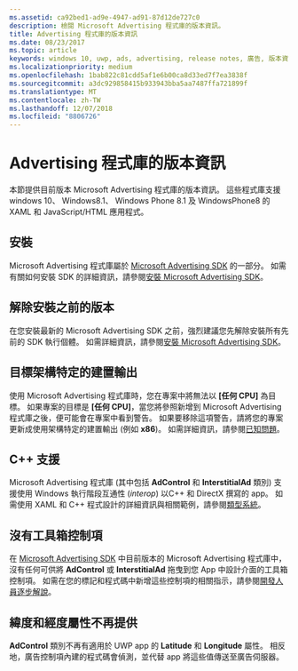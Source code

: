 ```yaml
---
ms.assetid: ca92bed1-ad9e-4947-ad91-87d12de727c0
description: 檢閱 Microsoft Advertising 程式庫的版本資訊。
title: Advertising 程式庫的版本資訊
ms.date: 08/23/2017
ms.topic: article
keywords: windows 10, uwp, ads, advertising, release notes, 廣告, 版本資訊
ms.localizationpriority: medium
ms.openlocfilehash: 1bab822c81cdd5af1e6b00ca8d33ed7f7ea3838f
ms.sourcegitcommit: a3dc929858415b933943bba5aa7487ffa721899f
ms.translationtype: MT
ms.contentlocale: zh-TW
ms.lasthandoff: 12/07/2018
ms.locfileid: "8806726"
---
```

# <a name="release-notes-for-the-advertising-libraries"></a>Advertising 程式庫的版本資訊




本節提供目前版本 Microsoft Advertising 程式庫的版本資訊。 這些程式庫支援 windows 10、 Windows8.1、 Windows Phone 8.1 及 WindowsPhone8 的 XAML 和 JavaScript/HTML 應用程式。

## <a name="installation"></a>安裝


Microsoft Advertising 程式庫屬於 [Microsoft Advertising SDK](http://aka.ms/ads-sdk-uwp) 的一部分。 如需有關如何安裝 SDK 的詳細資訊，請參閱[安裝 Microsoft Advertising SDK](install-the-microsoft-advertising-libraries.md)。

## <a name="uninstall-previous-versions"></a>解除安裝之前的版本

在您安裝最新的 Microsoft Advertising SDK 之前，強烈建議您先解除安裝所有先前的 SDK 執行個體。 如需詳細資訊，請參閱[安裝 Microsoft Advertising SDK](install-the-microsoft-advertising-libraries.md)。

## <a name="target-architecture-specific-build-outputs"></a>目標架構特定的建置輸出

使用 Microsoft Advertising 程式庫時，您在專案中將無法以 **\[任何 CPU\]** 為目標。 如果專案的目標是 **\[任何 CPU\]**，當您將參照新增到 Microsoft Advertising 程式庫之後，便可能會在專案中看到警告。 如果要移除這項警告，請將您的專案更新成使用架構特定的建置輸出 (例如 **x86**)。 如需詳細資訊，請參閱[已知問題](known-issues-for-the-advertising-libraries.md)。

## <a name="c-support"></a>C++ 支援

Microsoft Advertising 程式庫 (其中包括 **AdControl** 和 **InterstitialAd** 類別) 支援使用 Windows 執行階段互通性 (*interop*) 以C++ 和 DirectX 撰寫的 app。 如需使用 XAML 和 C++ 程式設計的詳細資訊與相關範例，請參閱[類型系統](https://docs.microsoft.com/cpp/cppcx/type-system-c-cx)。

## <a name="no-toolbox-control"></a>沒有工具箱控制項

在 [Microsoft Advertising SDK](http://aka.ms/ads-sdk-uwp) 中目前版本的 Microsoft Advertising 程式庫中，沒有任何可供將 **AdControl** 或 **InterstitialAd** 拖曳到您 App 中設計介面的工具箱控制項。 如需在您的標記和程式碼中新增這些控制項的相關指示，請參閱[開發人員逐步解說](developer-walkthroughs.md)。

## <a name="latitude-and-longitude-properties-no-longer-available"></a>緯度和經度屬性不再提供

**AdControl** 類別不再有適用於 UWP app 的 **Latitude** 和 **Longitude** 屬性。 相反地，廣告控制項內建的程式碼會偵測，並代替 app 將這些值傳送至廣告伺服器。


 

 

